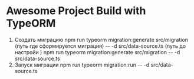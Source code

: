# Awesome Project Build with TypeORM

1. Создать миграцию npm run typeorm migration:generate src/migration (путь где сформируется миграция) -- -d src/data-source.ts (путь до настройи )
npm run typeorm migration:generate src/migration -- -d src/data-source.ts 
2. Запуск миграции  npm run typeorm migration:run -- -d src/data-source.ts     